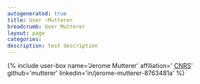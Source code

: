 ```yaml
---
autogenerated: true
title: User ›Mutterer
breadcrumb: User Mutterer
layout: page
categories: 
description: test description
---
```


{% include user-box name='Jerome Mutterer' affiliation=' [CNRS](http://www.cnrs.fr/index.php)' github='mutterer' linkedin='in/jerome-mutterer-8763481a' %}
